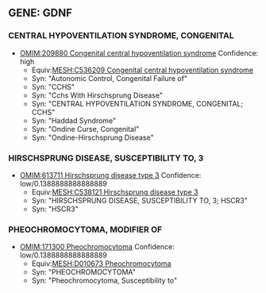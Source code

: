 
## GENE: GDNF

### CENTRAL HYPOVENTILATION SYNDROME, CONGENITAL
 * [OMIM:209880 Congenital central hypoventilation syndrome](http://beta.monarchinitiative.org/disease/OMIM:209880) Confidence: high
    * Equiv:[MESH:C536209 Congenital central hypoventilation syndrome](http://beta.monarchinitiative.org/disease/MESH:C536209)
    * Syn: "Autonomic Control, Congenital Failure of"
    * Syn: "CCHS"
    * Syn: "Cchs With Hirschsprung Disease"
    * Syn: "CENTRAL HYPOVENTILATION SYNDROME, CONGENITAL; CCHS"
    * Syn: "Haddad Syndrome"
    * Syn: "Ondine Curse, Congenital"
    * Syn: "Ondine-Hirschsprung Disease"

### HIRSCHSPRUNG DISEASE, SUSCEPTIBILITY TO, 3
 * [OMIM:613711 Hirschsprung disease type 3](http://beta.monarchinitiative.org/disease/OMIM:613711) Confidence: low/0.1388888888888889
    * Equiv:[MESH:C538121 Hirschsprung disease type 3](http://beta.monarchinitiative.org/disease/MESH:C538121)
    * Syn: "HIRSCHSPRUNG DISEASE, SUSCEPTIBILITY TO, 3; HSCR3"
    * Syn: "HSCR3"

### PHEOCHROMOCYTOMA, MODIFIER OF
 * [OMIM:171300 Pheochromocytoma](http://beta.monarchinitiative.org/disease/OMIM:171300) Confidence: low/0.1388888888888889
    * Equiv:[MESH:D010673 Pheochromocytoma](http://beta.monarchinitiative.org/disease/MESH:D010673)
    * Syn: "PHEOCHROMOCYTOMA"
    * Syn: "Pheochromocytoma, Susceptibility to"

